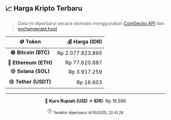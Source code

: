 

<!-- HARGA_KRIPTO -->
## 📈 Harga Kripto Terbaru

> Data ini diperbarui secara otomatis menggunakan [CoinGecko API](https://www.coingecko.com/) dan [exchangerate.host](https://exchangerate.host/)

<div align="center">

| 🪙 Token | 💰 Harga (IDR) |
|:------:|---------------:|
| 🟠 **Bitcoin (BTC)**   | Rp 2.077.823.895 |
| 🔵 **Ethereum (ETH)**  | Rp 77.620.887 |
| 🟣 **Solana (SOL)**    | Rp 3.917.259 |
| 🟢 **Tether (USDT)**   | Rp 16.603 |

---

💱 **Kurs Rupiah (USD → IDR)**: Rp 16.596

🕒 <sub>Terakhir diperbarui: 6/10/2025, 22.41.26</sub>

</div>
<!-- /HARGA_KRIPTO -->